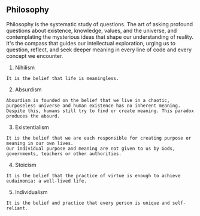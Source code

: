 ## Philosophy
Philosophy is the systematic study of questions. The art of asking profound questions about existence, knowledge, values, and the universe, and contemplating the mysterious ideas that shape our understanding of reality. It's the compass that guides our intellectual exploration, urging us to question, reflect, and seek deeper meaning in every line of code and every concept we encounter.

1. Nihilism
```
It is the belief that life is meaningless.
```

2. Absurdism
```
Absurdism is founded on the belief that we live in a chaotic, purposeless universe and human existence has no inherent meaning.
Despite this, humans still try to find or create meaning. This paradox produces the absurd.
```

3. Existentialism
```
It is the belief that we are each responsible for creating purpose or meaning in our own lives.
Our individual purpose and meaning are not given to us by Gods, governments, teachers or other authorities.
```

4. Stoicism
```
It is the belief that the practice of virtue is enough to achieve eudaimonia: a well-lived life.
```

5. Individualism
```
It is the belief and practice that every person is unique and self-reliant. 
```
